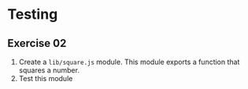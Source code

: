# Testing

## Exercise 02

1. Create a `lib/square.js` module. This module exports a function that squares a number.
2. Test this module
